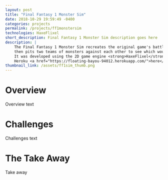 ```yaml
---
layout: post
title: "Final Fantasy 1 Monster Sim"
date: 2018-10-29 19:59:49 -0400
categories: projects
permalink: /projects/ff1monstersim
technologies: HaxeFlixel
short_description: Final Fantasy 1 Monster Sim description goes here
description: |
    The Final Fantasy 1 Monster Sim recreates the original game's battle system
    then pits two teams of monsters against each other to see which would win. <br/>
    It was developed using the 2D game engine <strong>HaxeFlixel</strong>, and is currently hosted on 
    Heroku <a href="https://floating-bayou-94012.herokuapp.com/">here</a> (give it a minute to spin up).
thumbnail_link: /assets/ff1sim_thumb.png
---
```


# Overview
Overview text

# Challenges
Challenges text

# The Take Away
Take away
